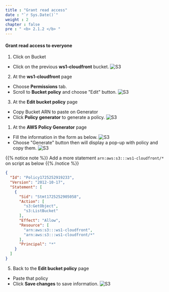 ```yaml
---
title : "Grant read access"
date : "`r Sys.Date()`"
weight : 2
chapter : false
pre : " <b> 2.1.2 </b> "
---
```


#### Grant read access to everyone

1. Click on Bucket
  + Click on the previous **ws1-cloudfront** bucket.
![S3](/images/2.prerequisite/2.1.2-selects3.png)

2. At the **ws1-cloudfront** page
  + Choose **Permissions** tab.
  + Scroll to **Bucket policy** and choose "Edit" button.
![S3](/images/2.prerequisite/2.1.2-select-edit.png)

3. At the **Edit bucket policy** page
  - Copy Bucket ARN to paste on Generator
  - Click **Policy generator** to generate a policy.
![S3](/images/2.prerequisite/2.1.2-copy-arn.png)

1. At the **AWS Policy Generator** page
  + Fill the information in the form as below.
![S3](/images/2.prerequisite/2.1.2-generate-policy.png)
  + Choose "Generate" button then will display a pop-up with policy and copy them.
![S3](/images/2.prerequisite/2.1.2-copy-policy.png)

{{% notice note %}}
Add a more statement `arn:aws:s3:::ws1-cloudfront/*` on script as below
{{% /notice %}}

```json
{
  "Id": "Policy1725252919233",
  "Version": "2012-10-17",
  "Statement": [
    {
      "Sid": "Stmt1725252905058",
      "Action": [
        "s3:GetObject",
        "s3:ListBucket"
      ],
      "Effect": "Allow",
      "Resource": [
        "arn:aws:s3:::ws1-cloudfront",
        "arn:aws:s3:::ws1-cloudfront/*"
      ],
      "Principal": "*"
    }
  ]
}
```

5. Back to the **Edit bucket policy** page
  + Paste that policy
  + Click **Save changes** to save information.
![S3](/images/2.prerequisite/2.1.2-paste-policy.png)
